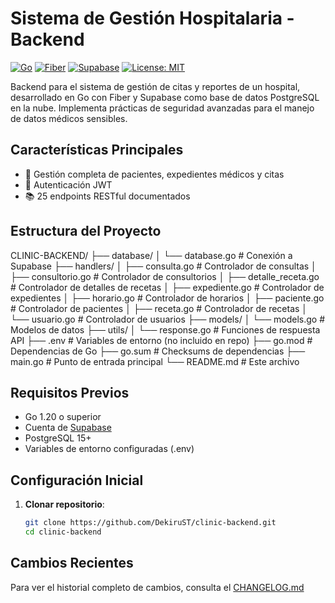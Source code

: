 # Sistema de Gestión Hospitalaria - Backend

[![Go](https://img.shields.io/badge/Go-1.20+-00ADD8?logo=go)](https://golang.org/)
[![Fiber](https://img.shields.io/badge/Fiber-2.50.0-00ADD8)](https://gofiber.io/)
[![Supabase](https://img.shields.io/badge/Supabase-3.0.0-3ECF8E?logo=supabase)](https://supabase.io/)
[![License: MIT](https://img.shields.io/badge/License-MIT-yellow.svg)](https://opensource.org/licenses/MIT)

Backend para el sistema de gestión de citas y reportes de un hospital, desarrollado en Go con Fiber y Supabase como base de datos PostgreSQL en la nube. Implementa prácticas de seguridad avanzadas para el manejo de datos médicos sensibles.

## Características Principales

- 🏥 Gestión completa de pacientes, expedientes médicos y citas
- 🔐 Autenticación JWT 
- 📚 25 endpoints RESTful documentados

## Estructura del Proyecto
CLINIC-BACKEND/
├── database/
│ └── database.go # Conexión a Supabase
├── handlers/
│ ├── consulta.go # Controlador de consultas
│ ├── consultorio.go # Controlador de consultorios
│ ├── detalle_receta.go # Controlador de detalles de recetas
│ ├── expediente.go # Controlador de expedientes
│ ├── horario.go # Controlador de horarios
│ ├── paciente.go # Controlador de pacientes
│ ├── receta.go # Controlador de recetas
│ └── usuario.go # Controlador de usuarios
├── models/
│ └── models.go # Modelos de datos
├── utils/
│ └── response.go # Funciones de respuesta API
├── .env # Variables de entorno (no incluido en repo)
├── go.mod # Dependencias de Go
├── go.sum # Checksums de dependencias
├── main.go # Punto de entrada principal
└── README.md # Este archivo


## Requisitos Previos

- Go 1.20 o superior
- Cuenta de [Supabase](https://supabase.io/)
- PostgreSQL 15+
- Variables de entorno configuradas (.env)

## Configuración Inicial

1. **Clonar repositorio**:
   ```bash
   git clone https://github.com/DekiruST/clinic-backend.git
   cd clinic-backend

## Cambios Recientes
Para ver el historial completo de cambios, consulta el [CHANGELOG.md](CHANGELOG.md)
